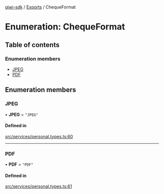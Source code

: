 [qiwi-sdk](../README.md) / [Exports](../modules.md) / ChequeFormat

# Enumeration: ChequeFormat

## Table of contents

### Enumeration members

- [JPEG](ChequeFormat.md#jpeg)
- [PDF](ChequeFormat.md#pdf)

## Enumeration members

### JPEG

• **JPEG** = `"JPEG"`

#### Defined in

[src/services/personal.types.ts:60](https://github.com/AlexXanderGrib/node-qiwi-sdk/blob/7f9d430/src/services/personal.types.ts#L60)

___

### PDF

• **PDF** = `"PDF"`

#### Defined in

[src/services/personal.types.ts:61](https://github.com/AlexXanderGrib/node-qiwi-sdk/blob/7f9d430/src/services/personal.types.ts#L61)
